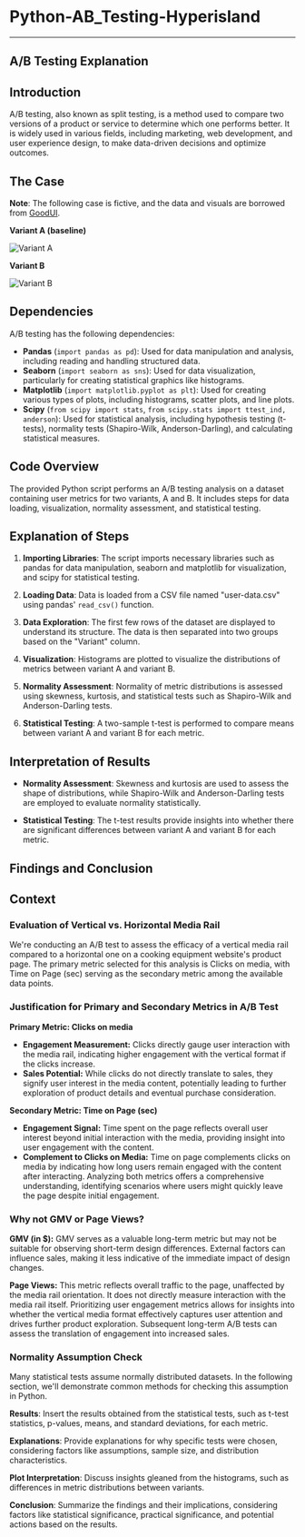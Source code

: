 # Python-AB_Testing-Hyperisland

---

## A/B Testing Explanation

## Introduction

A/B testing, also known as split testing, is a method used to compare two versions of a product or service to determine which one performs better. It is widely used in various fields, including marketing, web development, and user experience design, to make data-driven decisions and optimize outcomes.

## The Case

**Note**: The following case is fictive, and the data and visuals are borrowed from [GoodUI](https://goodui.org/patterns/126/tests/411/).

**Variant A (baseline)**

![Variant A](https://github.com/barisyukselcoding/Python-AB_Testing-Hyperisland/assets/135212402/19f80412-7584-43e7-a1ca-97276c390dba)

**Variant B**

![Variant B](https://github.com/barisyukselcoding/Python-AB_Testing-Hyperisland/assets/135212402/3c13b7db-907e-4b3a-9a3e-d4a1cca138ca)

## Dependencies

A/B testing has the following dependencies:

- **Pandas** (`import pandas as pd`): Used for data manipulation and analysis, including reading and handling structured data.
- **Seaborn** (`import seaborn as sns`): Used for data visualization, particularly for creating statistical graphics like histograms.
- **Matplotlib** (`import matplotlib.pyplot as plt`): Used for creating various types of plots, including histograms, scatter plots, and line plots.
- **Scipy** (`from scipy import stats`, `from scipy.stats import ttest_ind, anderson`): Used for statistical analysis, including hypothesis testing (t-tests), normality tests (Shapiro-Wilk, Anderson-Darling), and calculating statistical measures.

## Code Overview

The provided Python script performs an A/B testing analysis on a dataset containing user metrics for two variants, A and B. It includes steps for data loading, visualization, normality assessment, and statistical testing.

## Explanation of Steps

1. **Importing Libraries**: The script imports necessary libraries such as pandas for data manipulation, seaborn and matplotlib for visualization, and scipy for statistical testing.
   
2. **Loading Data**: Data is loaded from a CSV file named "user-data.csv" using pandas' `read_csv()` function.
   
3. **Data Exploration**: The first few rows of the dataset are displayed to understand its structure. The data is then separated into two groups based on the "Variant" column.
   
4. **Visualization**: Histograms are plotted to visualize the distributions of metrics between variant A and variant B.
   
5. **Normality Assessment**: Normality of metric distributions is assessed using skewness, kurtosis, and statistical tests such as Shapiro-Wilk and Anderson-Darling tests.
   
6. **Statistical Testing**: A two-sample t-test is performed to compare means between variant A and variant B for each metric.

## Interpretation of Results

- **Normality Assessment**: Skewness and kurtosis are used to assess the shape of distributions, while Shapiro-Wilk and Anderson-Darling tests are employed to evaluate normality statistically.
  
- **Statistical Testing**: The t-test results provide insights into whether there are significant differences between variant A and variant B for each metric.

## Findings and Conclusion

## Context

### Evaluation of Vertical vs. Horizontal Media Rail

We're conducting an A/B test to assess the efficacy of a vertical media rail compared to a horizontal one on a cooking equipment website's product page. The primary metric selected for this analysis is Clicks on media, with Time on Page (sec) serving as the secondary metric among the available data points.

### Justification for Primary and Secondary Metrics in A/B Test

**Primary Metric: Clicks on media**

- **Engagement Measurement:** Clicks directly gauge user interaction with the media rail, indicating higher engagement with the vertical format if the clicks increase.
- **Sales Potential:** While clicks do not directly translate to sales, they signify user interest in the media content, potentially leading to further exploration of product details and eventual purchase consideration.

**Secondary Metric: Time on Page (sec)**

- **Engagement Signal:** Time spent on the page reflects overall user interest beyond initial interaction with the media, providing insight into user engagement with the content.
- **Complement to Clicks on Media:** Time on page complements clicks on media by indicating how long users remain engaged with the content after interacting. Analyzing both metrics offers a comprehensive understanding, identifying scenarios where users might quickly leave the page despite initial engagement.

### Why not GMV or Page Views?

**GMV (in $):** GMV serves as a valuable long-term metric but may not be suitable for observing short-term design differences. External factors can influence sales, making it less indicative of the immediate impact of design changes.

**Page Views:** This metric reflects overall traffic to the page, unaffected by the media rail orientation. It does not directly measure interaction with the media rail itself. Prioritizing user engagement metrics allows for insights into whether the vertical media format effectively captures user attention and drives further product exploration. Subsequent long-term A/B tests can assess the translation of engagement into increased sales.

### Normality Assumption Check

Many statistical tests assume normally distributed datasets. In the following section, we'll demonstrate common methods for checking this assumption in Python.

**Results**: Insert the results obtained from the statistical tests, such as t-test statistics, p-values, means, and standard deviations, for each metric.

**Explanations**: Provide explanations for why specific tests were chosen, considering factors like assumptions, sample size, and distribution characteristics.

**Plot Interpretation**: Discuss insights gleaned from the histograms, such as differences in metric distributions between variants.

**Conclusion**: Summarize the findings and their implications, considering factors like statistical significance, practical significance, and potential actions based on the results.
